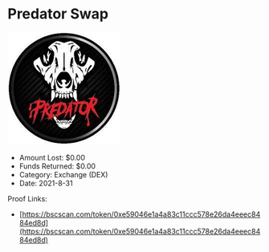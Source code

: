 # Predator Swap
![Predator Swap](/rektimages/Predator-Swap.png)
- Amount Lost: $0.00
- Funds Returned: $0.00
- Category: Exchange (DEX)
- Date: 2021-8-31



Proof Links:
- [https://bscscan.com/token/0xe59046e1a4a83c11ccc578e26da4eeec8484ed8d](https://bscscan.com/token/0xe59046e1a4a83c11ccc578e26da4eeec8484ed8d)


